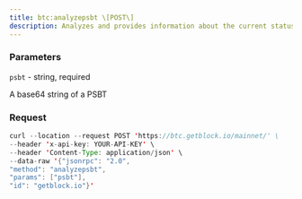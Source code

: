 ```yaml
---
title: btc:analyzepsbt \[POST\]
description: Analyzes and provides information about the current status of a PSBT andits inputs
---
```


### Parameters


`psbt` - string, required

A base64 string of a PSBT

### Request

``` java
curl --location --request POST 'https://btc.getblock.io/mainnet/' \
--header 'x-api-key: YOUR-API-KEY' \
--header 'Content-Type: application/json' \
--data-raw '{"jsonrpc": "2.0",
"method": "analyzepsbt",
"params": ["psbt"],
"id": "getblock.io"}'
```

